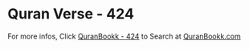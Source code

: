 # Quran Verse - 424 

For more infos, Click [QuranBookk - 424](https://www.quranbookk.com/quran/search?q=424) to Search at [QuranBookk.com](http://quranbookk.com/)